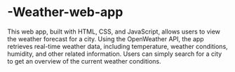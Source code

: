 # -Weather-web-app

This web app, built with HTML, CSS, and JavaScript, allows users to view the weather forecast for a city. Using the OpenWeather API, the app retrieves real-time weather data, including temperature, weather conditions, humidity, and other related information. Users can simply search for a city to get an overview of the current weather conditions.
